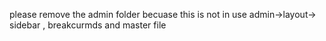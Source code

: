 

please remove the admin folder becuase this is not in use
admin->layout-> sidebar , breakcurmds and master file
